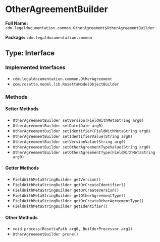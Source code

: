 # OtherAgreementBuilder

**Full Name:** `cdm.legaldocumentation.common.OtherAgreement$OtherAgreementBuilder`

**Package:** `cdm.legaldocumentation.common`

## Type: Interface

### Implemented Interfaces

- `cdm.legaldocumentation.common.OtherAgreement`
- `com.rosetta.model.lib.RosettaModelObjectBuilder`

### Methods

#### Setter Methods

- `OtherAgreementBuilder setVersion(FieldWithMetaString arg0)`
- `OtherAgreementBuilder setDate(Date arg0)`
- `OtherAgreementBuilder setIdentifier(FieldWithMetaString arg0)`
- `OtherAgreementBuilder setIdentifierValue(String arg0)`
- `OtherAgreementBuilder setVersionValue(String arg0)`
- `OtherAgreementBuilder setOtherAgreementTypeValue(String arg0)`
- `OtherAgreementBuilder setOtherAgreementType(FieldWithMetaString arg0)`

#### Getter Methods

- `FieldWithMetaStringBuilder getVersion()`
- `FieldWithMetaStringBuilder getOrCreateIdentifier()`
- `FieldWithMetaStringBuilder getOrCreateVersion()`
- `FieldWithMetaStringBuilder getOtherAgreementType()`
- `FieldWithMetaStringBuilder getOrCreateOtherAgreementType()`
- `FieldWithMetaStringBuilder getIdentifier()`

#### Other Methods

- `void process(RosettaPath arg0, BuilderProcessor arg1)`
- `OtherAgreementBuilder prune()`

